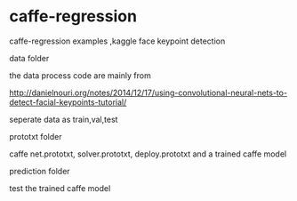 # caffe-regression
caffe-regression examples ,kaggle face keypoint detection 

data folder

the data process code are mainly from

http://danielnouri.org/notes/2014/12/17/using-convolutional-neural-nets-to-detect-facial-keypoints-tutorial/

seperate data as train,val,test



prototxt folder

caffe net.prototxt, solver.prototxt, deploy.prototxt and a trained caffe model



prediction folder

test the trained caffe model

